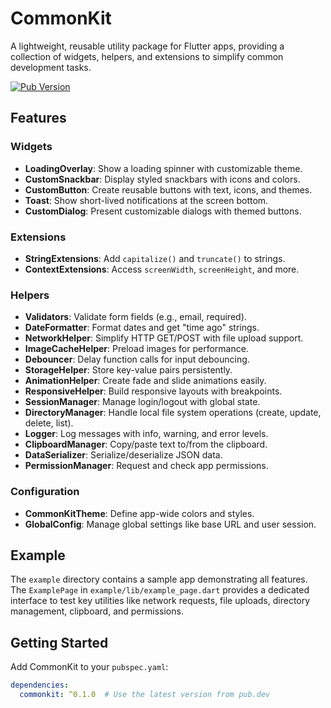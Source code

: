 # CommonKit

A lightweight, reusable utility package for Flutter apps, providing a collection of widgets, helpers, and extensions to simplify common development tasks.

[![Pub Version](https://img.shields.io/pub/v/commonkit)](https://pub.dev/packages/commonkit)

## Features

### Widgets
- **LoadingOverlay**: Show a loading spinner with customizable theme.
- **CustomSnackbar**: Display styled snackbars with icons and colors.
- **CustomButton**: Create reusable buttons with text, icons, and themes.
- **Toast**: Show short-lived notifications at the screen bottom.
- **CustomDialog**: Present customizable dialogs with themed buttons.

### Extensions
- **StringExtensions**: Add `capitalize()` and `truncate()` to strings.
- **ContextExtensions**: Access `screenWidth`, `screenHeight`, and more.

### Helpers
- **Validators**: Validate form fields (e.g., email, required).
- **DateFormatter**: Format dates and get "time ago" strings.
- **NetworkHelper**: Simplify HTTP GET/POST with file upload support.
- **ImageCacheHelper**: Preload images for performance.
- **Debouncer**: Delay function calls for input debouncing.
- **StorageHelper**: Store key-value pairs persistently.
- **AnimationHelper**: Create fade and slide animations easily.
- **ResponsiveHelper**: Build responsive layouts with breakpoints.
- **SessionManager**: Manage login/logout with global state.
- **DirectoryManager**: Handle local file system operations (create, update, delete, list).
- **Logger**: Log messages with info, warning, and error levels.
- **ClipboardManager**: Copy/paste text to/from the clipboard.
- **DataSerializer**: Serialize/deserialize JSON data.
- **PermissionManager**: Request and check app permissions.

### Configuration
- **CommonKitTheme**: Define app-wide colors and styles.
- **GlobalConfig**: Manage global settings like base URL and user session.

## Example

The `example` directory contains a sample app demonstrating all features. The `ExamplePage` in `example/lib/example_page.dart` provides a dedicated interface to test key utilities like network requests, file uploads, directory management, clipboard, and permissions.

## Getting Started

Add CommonKit to your `pubspec.yaml`:

```yaml
dependencies:
  commonkit: ^0.1.0  # Use the latest version from pub.dev